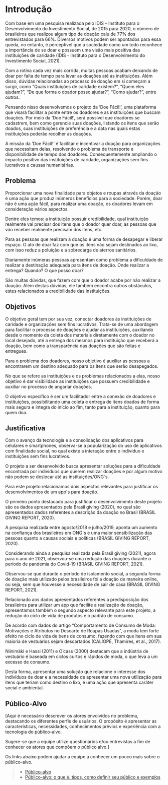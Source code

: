 # Introdução

Com base em uma pesquisa realizada pelo IDIS – Instituto para o Desenvolvimento do Investimento Social, de 2015 para 2020, o número de brasileiros que realizou algum tipo de doação caiu de 77% dos entrevistados para 66%. Diversos motivos podem ser apontados para essa queda, no entanto, é perceptível que a sociedade como um todo reconhece a importância de se doar e possuem uma visão mais positiva das instituições de caridade (IDIS - Instituto para o Desenvolvimento do Investimento Social, 2021). 

Com a rotina cada vez mais corrida, muitas pessoas acabam deixando de doar por falta de tempo para levar as doações até as instituições. Além disso, dúvidas relacionadas ao processo de doação em si começam a surgir, como “Quais instituições de caridade existem?”, “Quem eles ajudam?”, “De que forma o doador posso ajudar?”, “Como ajudar?”, entre outros. 

Pensando nisso desenvolvemos o projeto da ‘Doe Fácil!’, uma plataforma que visará facilitar a ponte entre os doadores e as instituições que buscam doações. Por meio da ‘Doe Fácil!’, será possível que doadores se cadastrem, bem como gerencie suas doações, listando os itens que serão doados, suas instituições de preferência e a data nas quais estas instituições poderão recolher as doações. 

A missão da ‘Doe Fácil!’ é facilitar e incentivar a doação para organizações que necessitam delas, resolvendo o problema de transporte e disponibilidade de tempo dos doadores. Consequentemente ampliando o impacto positivo das instituições de caridade, organizações sem fins lucrativos e causas humanitárias.

## Problema

Proporcionar uma nova finalidade para objetos e roupas através da doação é uma ação que produz inúmeros benefícios para a sociedade. Porém, doar não é uma ação fácil, para realizar uma doação, os doadores levam em consideração vários aspectos. 

Dentre eles temos: a instituição possuir credibilidade, qual instituição realmente vai precisar dos itens que o doador quer doar, as pessoas que vão receber realmente precisam dos itens, etc. 

Para as pessoas que realizam a doação é uma forma de desapegar e liberar espaço. O ato de doar faz com que os itens não sejam destinados ao lixo, com isso reduz a poluição e a sobrecarga de aterros sanitários. 

Diariamente inúmeras pessoas apresentam como problema a dificuldade de realizar a destinação adequada para itens de doação. Onde realizar a entrega? Quando? O que posso doar?   

São muitas dúvidas, que fazem com que o doador acabe por não realizar a doação. Além destas dúvidas, ele também encontra outros obstáculos, estes relacionados a credibilidade das instituições. 


## Objetivos

O objetivo geral tem por sua vez, conectar doadores às instituições de caridade e organizações sem fins lucrativos. Trata-se de uma abordagem para facilitar o processo de doações e ajudar as instituições, auxiliando desde o momento da coleta dos materiais diretamente com o doador no local desejado, até a entrega dos mesmos para instituição que receberá a doação, bem como a transparência das doações que são feitas e entregues. 

Para o problema dos doadores, nosso objetivo é auxiliar as pessoas a encontrarem um destino adequado para os itens que serão desapegados. 

No que se refere as instituições e os problemas relacionados a elas, nosso objetivo é dar visibilidade as instituições que possuem credibilidade e auxiliar no processo de angariar doações. 

O objetivo específico é ser um facilitador entre a conexão de doadores e instituições, possibilitando uma coleta e entrega de itens doados de forma mais segura e íntegra do início ao fim, tanto para a instituição, quanto para quem doa.

## Justificativa

Com o avanço da tecnologia e a consolidação dos aplicativos para celulares e smartphones, observa-se a popularização do uso de aplicativos com finalidade social, no qual existe a interação entre o indivíduo e instituições sem fins lucrativos.  

O projeto a ser desenvolvido busca apresentar soluções para a dificuldade encontrada por indivíduos que querem realizar doações e por algum motivo não podem se deslocar até as instituições/ONG´s.  

Para este projeto relacionamos dois aspectos relevantes para justificar os desenvolvimentos de um app´s para doação. 

O primeiro ponto destacado para justificar o desenvolvimento deste projeto são os dados apresentados pela Brasil giving (2020), no qual são apresentados dados referentes a descrição da doação no Brasil (BRASIL GIVING REPORT, 2020). 

A pesquisa realizada entre agosto/2018 e julho/2019, aponta um aumento na confiança dos brasileiros em ONG´s e uma maior sensibilização das pessoas quanto a causas sociais e políticas (BRASIL GIVING REPORT, 2020).  

Considerando ainda a pesquisa realizada pela Brasil giving (2021), agora para o ano de 2021, observou-se uma redução das doações durante o período de pandemia do Covid-19 (BRASIL GIVING REPORT, 2021). 

Observou-se que durante o período de isolamento social, a segunda forma de doação mais utilizado pelos brasileiros foi a doação de maneira online, ou seja, sem que houvesse a necessidade de sair de casa (BRASIL GIVING REPORT, 2021). 

Relacionado aos dados apresentados referentes a predisposição dos brasileiros para utilizar um app que facilite a realização de doação, apresentamos também o segundo aspecto relevante para este projeto, a redução do ciclo de vida de produtos e o padrão de consumo. 

De acordo com dados do artigo “Comportamento de Consumo de Moda: Motivações e Atributos no Descarte de Roupas Usadas”, a moda tem forte efeito no ciclo de vida de bens de consumo, fazendo com que itens em sua maioria de vestuários sejam descartados (CALÍOPE, Thamires, et al., 2017). 

Niinimäki  e  Hassi  (2011) e O’cass (2000) destacam que a indústria de vestuário é baseada em ciclos curtos e rápidos de moda, o que leva a um excesso de consumo. 

Desta forma, apresentar uma solução que relacione o interesse dos indivíduos de doar e a necessidade de apresentar uma nova utilização para itens que teriam como destino o lixo, é uma ação que apresenta caráter social e ambiental. 

## Público-Alvo

[Aqui é necessário descrever os atores envolvidos no problema, destacando os diferentes perfis de usuários. O propósito é apresentar as características, necessidades, conhecimentos prévios e experiência com a tecnologia do público-alvo.

Sugere-se que a equipe utilize questionários e/ou entrevistas a fim de conhecer os atores que compõem o público alvo.]

Os links abaixo podem ajudar a equipe a conhecer um pouco mais sobre o público-alvo. 

> - [Público-alvo](https://blog.hotmart.com/pt-br/publico-alvo/)
> - [Público-alvo: o que é, tipos, como definir seu público e exemplos](https://klickpages.com.br/blog/publico-alvo-o-que-e/)

